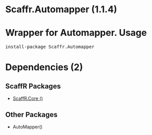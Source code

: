 ﻿Scaffr.Automapper (1.1.4)
======
Wrapper for Automapper.
Usage
======
<pre>install-package Scaffr.Automapper</pre>
Dependencies (2)
=====

ScaffR Packages
------
* [ScaffR.Core ()](https://github.com/wcpro/ScaffR/tree/master/src/ScaffR.Core)

Other Packages
------
* AutoMapper()
